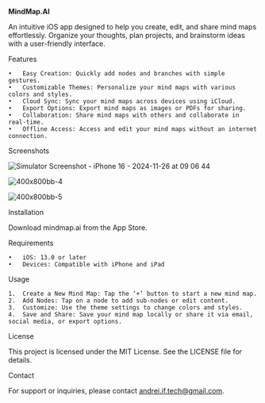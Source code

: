 **MindMap.AI**

An intuitive iOS app designed to help you create, edit, and share mind maps effortlessly. Organize your thoughts, plan projects, and brainstorm ideas with a user-friendly interface.

Features

	•	Easy Creation: Quickly add nodes and branches with simple gestures.
	•	Customizable Themes: Personalize your mind maps with various colors and styles.
	•	Cloud Sync: Sync your mind maps across devices using iCloud.
	•	Export Options: Export mind maps as images or PDFs for sharing.
	•	Collaboration: Share mind maps with others and collaborate in real-time.
	•	Offline Access: Access and edit your mind maps without an internet connection.

Screenshots

![Simulator Screenshot - iPhone 16 - 2024-11-26 at 09 06 44](https://github.com/user-attachments/assets/13090efc-72d6-4ac4-bbde-b905529b551a)

![400x800bb-4](https://github.com/user-attachments/assets/a48c8790-cc3a-4a0a-bfb1-9e696b457063)

![400x800bb-5](https://github.com/user-attachments/assets/652b3a41-306a-45a4-8329-4a5510d2530a)

Installation

Download mindmap.ai from the App Store.

Requirements

	•	iOS: 13.0 or later
	•	Devices: Compatible with iPhone and iPad

Usage

	1.	Create a New Mind Map: Tap the ‘+’ button to start a new mind map.
	2.	Add Nodes: Tap on a node to add sub-nodes or edit content.
	3.	Customize: Use the theme settings to change colors and styles.
	4.	Save and Share: Save your mind map locally or share it via email, social media, or export options.

License

This project is licensed under the MIT License. See the LICENSE file for details.

Contact

For support or inquiries, please contact andrei.if.tech@gmail.com.
